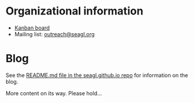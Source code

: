 # Organizational information

* [Kanban board](https://gnu-cloud.yourownnet.cloud/apps/deck/#/board/2)
* Mailing list: outreach@seagl.org

# Blog

See the [README.md file in the seagl.github.io repo](https://github.com/SeaGL/seagl.github.io/blob/master/README.md) for information on the blog.

More content on its way. Please hold…
